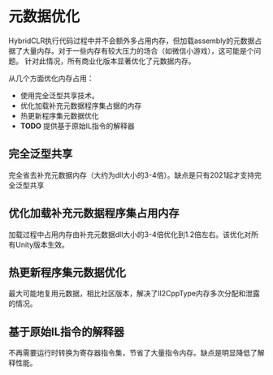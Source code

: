 # 元数据优化

HybridCLR执行代码过程中并不会额外多占用内存，但加载assembly的元数据占据了大量内存。对于一些内存有较大压力的场合（如微信小游戏），这可能是个问题。
针对此情况，所有商业化版本显著优化了元数据内存。

从几个方面优化内存占用：

- 使用完全泛型共享技术。
- 优化加载补充元数据程序集占据的内存
- 热更新程序集元数据优化
- **TODO** 提供基于原始IL指令的解释器

## 完全泛型共享

完全省去补充元数据内存（大约为dll大小的3-4倍）。缺点是只有2021起才支持完全泛型共享

## 优化加载补充元数据程序集占用内存

加载过程中占用内存由补充元数据dll大小的3-4倍优化到1.2倍左右。该优化对所有Unity版本生效。

## 热更新程序集元数据优化

最大可能地复用元数据，相比社区版本，解决了Il2CppType内存多次分配和泄露的情况。

## 基于原始IL指令的解释器

不再需要运行时转换为寄存器指令集，节省了大量指令内存。缺点是明显降低了解释性能。
